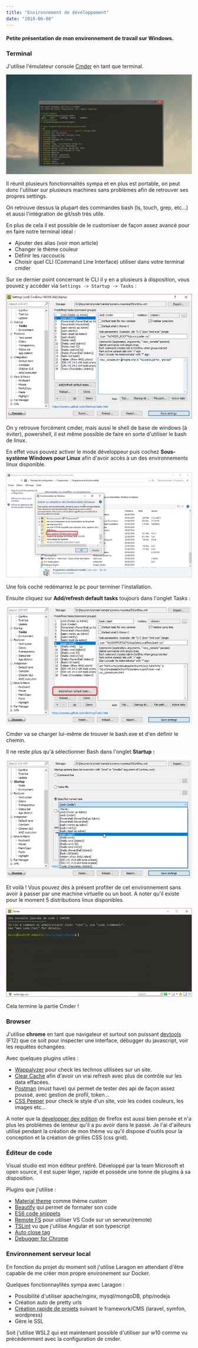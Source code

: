 ```yaml
---
title: "Environnement de développement"
date: "2018-06-08"
---
```


#### **Petite présentation de mon environnement de travail sur Windows.**

### Terminal

J'utilise l'émulateur console [Cmder](http://cmder.net/) en tant que terminal.

![Terminal cmder](./cmder.png)

Il réunit plusieurs fonctionnalités sympa et en plus est portable, on peut donc l'utiliser sur plusieurs machines sans problèmes afin de retrouver ses propres settings.

On retrouve dessus la plupart des commandes bash (ls, touch, grep, etc...) et aussi l'intégration de git/ssh très utile.

En plus de cela il est possible de le customiser de façon assez avancé pour en faire notre terminal idéal :

- Ajouter des alias (voir mon article)
- Changer le thème couleur
- Définir les raccoucis
- Choisir quel CLI (Command Line Interface) utiliser dans votre terminal cmder

Sur ce dernier point concernant le CLI il y en a plusieurs à disposition, vous pouvez y accéder via `Settings -> Startup -> Tasks` :

![Options de configuration de cmder](./ConEmu64_2018-07-07_16-22-23.png)

On y retrouve forcément cmder, mais aussi le shell de base de windows (à éviter), powershell, il est même possible de faire en sorte d'utiliser le bash de linux.

En effet vous pouvez activer le mode développeur puis cochez **Sous-système Windows pour Linux** afin d'avoir accès à un des environnements linux disponible.

![activer WSL2 sur windows 10](./explorer.png)

Une fois coché redémarrez le pc pour terminer l'installation.

Ensuite cliquez sur **Add/refresh default tasks** toujours dans l'onglet Tasks :

![utiliser bash avec cmder](./cmder_add_bash.png)

Cmder va se charger lui-même de trouver le bash.exe et d'en définir le chemin.

Il ne reste plus qu'à sélectionner Bash dans l'onglet **Startup :**

![Options de lancement de cmder](./cmder_bash_settings.png)

Et voilà ! Vous pouvez dès à présent profiter de cet environnement sans avoir à passer par une machine virtuelle ou un boot. A noter qu'il existe pour le moment 5 distributions linux disponibles.

![cli cmder avec bash wsl](./cmder_bash_wsl.png)

Cela termine la partie Cmder !

### Browser

J'utilise **chrome** en tant que navigateur et surtout son puissant [devtools](https://developers.google.com/web/tools/chrome-devtools/) (F12) que ce soit pour inspecter une interface, débugger du javascript, voir les requêtes échangées.

Avec quelques plugins utiles :

- [Wappalyzer](https://www.wappalyzer.com/download) pour check les technos utilisées sur un site.
- [Clear Cache](https://chrome.google.com/webstore/detail/clear-cache/cppjkneekbjaeellbfkmgnhonkkjfpdn) afin d'avoir un vrai refresh avec plus de contrôle sur les data effacées.
- [Postman](https://chrome.google.com/webstore/detail/postman/fhbjgbiflinjbdggehcddcbncdddomop) (must have) qui permet de tester des api de façon assez poussé, avec gestion de profil, token...
- [CSS Peeper](https://csspeeper.com/) pour check le style d'un site, voir les codes couleurs, les images etc...

A noter que la [developper dev edition](https://www.mozilla.org/fr/firefox/developer/) de firefox est aussi bien pensée et n'a plus les problèmes de lenteur qu'il a pu avoir dans le passé. Je l'ai d'ailleurs utilisé pendant la création de mon thème vu qu'il dispose d'outils pour la conception et la création de grilles CSS (css grid).

### Éditeur de code

Visual studio est mon éditeur préféré. Développé par la team Microsoft et open source, il est super léger, rapide et possède une tonne de plugins à sa disposition.

Plugins que j'utilise :

- [Material theme](https://marketplace.visualstudio.com/items?itemName=Equinusocio.vsc-material-theme) comme thème custom
- [Beautify](https://marketplace.visualstudio.com/items?itemName=HookyQR.beautify) qui permet de formater son code
- [ES6 code snippets](https://marketplace.visualstudio.com/items?itemName=xabikos.JavaScriptSnippets)
- [Remote FS](https://marketplace.visualstudio.com/items?itemName=liximomo.remotefs) pour utiliser VS Code sur un serveur(remote)
- [TSLint](https://marketplace.visualstudio.com/items?itemName=eg2.tslint) vu que j'utilise Angular et son typescript
- [Auto close tag](https://marketplace.visualstudio.com/items?itemName=formulahendry.auto-close-tag)
- [Debugger for Chrome](https://marketplace.visualstudio.com/items?itemName=msjsdiag.debugger-for-chrome)

### Environnement serveur local

En fonction du projet du moment soit j'utilise Laragon en attendant d'être capable de me créer mon propre environement sur Docker.

Quelques fonctionnaylités sympa avec Laragon :

- Possibilité d'utiliser apache/nginx, mysql/mongoDB, php/nodejs
- Création auto de pretty urls
- [Création rapide de projets](https://laragon.org/docs/quick-app.html) suivant le framework/CMS (laravel, symfon, wordpress)
- Gère le SSL

Soit j'utilise WSL2 qui est maintenant possible d'utiliser sur w10 comme vu précédemment avec la configuration de cmder.
